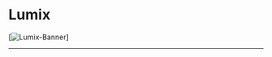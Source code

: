 # Lumix 
[![Lumix-Banner]([https://media.discordapp.net/attachments/1151406452611751936/1181872696162791494/aaaaa.png?ex=6582a3b8&is=65702eb8&hm=7b78221cd9dabac84ac8b66fed5128d8af333c3ed5b816f90e534d08d3cd43e7&=&format=webp&quality=lossless&width=563&height=316](https://cdn.discordapp.com/attachments/1151406452611751936/1181873153044131860/F733E6D10C7343B86D16D246C9Faa09AD23B6702B5EE42772AD16979839C2BBF63.png?ex=6582a425&is=65702f25&hm=ff0fea6faa9fc35ec42880eb2dfd4c9291cc429e8fa6c6c28de7b97b007579e7&)https://cdn.discordapp.com/attachments/1151406452611751936/1181873153044131860/F733E6D10C7343B86D16D246C9Faa09AD23B6702B5EE42772AD16979839C2BBF63.png?ex=6582a425&is=65702f25&hm=ff0fea6faa9fc35ec42880eb2dfd4c9291cc429e8fa6c6c28de7b97b007579e7&)]
___
